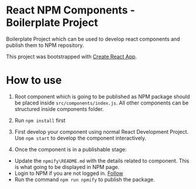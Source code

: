# React NPM Components - Boilerplate Project

Boilerplate Project which can be used to develop react components and publish them to NPM repository.

This project was bootstrapped with [Create React App](https://github.com/facebookincubator/create-react-app).


# How to use

1. Root component which is going to be published as NPM package should be placed inside `src/components/index.js`. All other components can be structured inside components folder.
 
2. Run `npm install` first

3. First develop your component using normal React Development Project. Use `npm start` to develop the component interactively.

4. Once the component is in a publishable stage:

- Update the `npmify\README.md` with the details related to component. This is what going to be displayed in NPM page.
- Login to NPM if you are not logged in. [Follow](https://docs.npmjs.com/getting-started/publishing-npm-packages)
- Run the command `npm run npmify` to publish the package.  